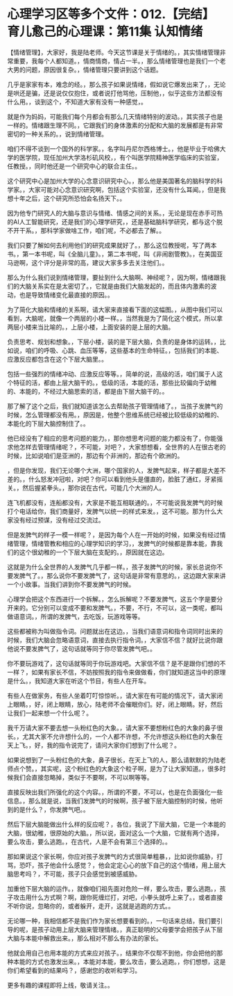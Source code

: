 # 心理学习区等多个文件：012.【完结】育儿愈己的心理课：第11集 认知情绪

【情绪管理】，大家好，我是陆老师。今天这节课是关于情绪的。，其实情绪管理非常重要，我每个人都知道。，情商情商，情占一半。，那么情绪管理也是我们一个老大男的问题，原因很复杂。，情绪管理只要讲到这个话题。

几乎是家家有本，难念的经。，那么孩子如果说情绪，假如说它爆发出来了，，无论是哄还是骗，还是说仅仅抱住，或者说打他骂他，压制他，，似乎这些方法都没有什么用。，谈到这个，不知道大家有没有一种感觉，。

就是作为妈妈，可能我们每个月都会有那么几天情绪特别的波动。，其实孩子也是一样的。情绪跟生理不同。，它跟我们的身体激素的分配和大脑的发展都是有非常密切的一种关系的。，说到情绪管理。

咱们不得不谈到一个国外的科学家。，名字叫丹尼尔西格博士。，他是毕业于哈佛大学的医学院，现任加州大学洛杉矶风校，，有个叫医学院精神医学临床的实验室，任教授。，同时他还是一个研究中心的联合主任。。

这个研究中心是加州大学的心念意识研究中心。，那么他是美国著名的脑科学的科学家。，大家可能对心念意识研究啊，包括这个实验室，还没有什么耳闻。，但是我想十年之后，这个研究所恐怕会名扬天下。。

因为他专门研究人的大脑与意识与情绪、情感之间的关系。，无论是现在赤手可热的AI人工智能研究，还是我们的心理学研究，，还是基础脑科学研究，都与这个脱不开干系。，那科学家做啥工作，咱们呢，不必都去了解。。

我们只要了解如何去利用他们的研究成果就好了。，那么这位教授呢，写了两本书。，第一本书呢，叫《全脑儿童》。，第二本书呢，叫《非闹剧管教》。，在美国亚马逊啊，这个评分是非常的高，建议大家多多去关注他们。。

那么为什么我们说到情绪管理，要扯到什么大脑啊、神经呢？，因为啊，情绪跟我们的大脑关系实在是太密切了。，它就是由我们大脑发起的，而且体内激素的波动，也是导致情绪变化最直接的原因。。

为了简化大脑和情绪的关系啊，请大家来直接看下面的这幅图。，从图中我们可以看到，大脑呢，就像一个两层的小楼一样。，当然我是为了简化这个模式，所以拿两层小楼来当比喻的。，上层小楼，上面安装的是上层的大脑。

负责思考、规划和想象。，下层小楼，装的是下层大脑，负责的是身体的运转。，比如说，咱们的呼吸、心跳、血压等等，这些基本的生命特征。，包括我们的本能、应激反应都包含在这个下层大脑里。。

包括一些强烈的情绪冲动、应激反应等等。，简单的说，高级的活，咱们属于人这个特征的活，都由上层大脑干的。，低级的活，本能的活，那些比较偏向于幼稚的、本能的，不经过大脑思索的活，都是由下层大脑干的。。

那了解了这个之后，我们就知道该怎么去帮助孩子管理情绪了。，当孩子发脾气的时候，怎么管理都没有用。，原因是，他整个思维系统已经被比较低级的幼稚的、本能化的下层大脑控制住了。。

他已经没有了相应的思考问题的能力。，那你想思考问题的能力都没有了，你能强求他怎样去管理情绪呢？，不可能，对吧？，大家想想看，全世界的人在很古老的时候，比如说咱们是亚洲的，那边有个非洲的，那边有个欧洲的。

，但是你发现，我们无论哪个大洲，哪个国家的人，发脾气起来，样子都是大差不差的。，什么怒发冲冠啦，对吧？你可以看到他头是僵直的，脸脏了通红，牙紧摇关。，然后握紧拳头。，那你说在古代，可能几个大洲的人。

连飞机都没有，连船都没有，大家是不能互相联通的。，不可能说我发脾气的时候打个电话给你，我们商量好，发脾气以统一的样式来发。，这不可能。那为什么大家没有经过预谋，没有经过交流过。

但是发脾气的样子一模一样呢？，是因为每个人在一开始的时候，如果没有经过情绪管理，情绪管教和相应的心理学知识的学习，，发脾气的时候都是靠本能，靠我们的这个很幼稚的一个下层大脑在支配的。，原因就在这边。

这就是为什么全世界的人发脾气几乎都一样。，孩子发脾气的时候，家长总说你不要发脾气了。，那么说你不要发脾气了，这句话是非常有意思的。，这边跟大家来讲一个小故事。当我们讲到你不要发脾气的时候。

心理学会把这个东西进行一个拆解。，怎么拆解呢？不要发脾气，这五个字是要分开来的。它分别可以变成不要和发脾气。，不要，不行，不可以，这一类呢，都叫做语意词。，所谓的发脾气，去吃饭，玩游戏等等。

这些都被称为叫做指令词。问题就出在这边。，当我们语意词和指令词同时出来的时候，我们大脑会忽略语意词，直接去执行指令词。，大家信不信？就好比说你跟他说不要发脾气了，这句话就等同于你尽管发脾气吧。。

你不要玩游戏了，这句话就等同于你玩游戏吧。大家信不信？是不是跟你们想的不一样？，如果有家长不信，不妨按照我的指令来做做看，你们就知道这当中的原理是什么。，我知道大家在听这个节目，有些人在开车。

有些人在做家务，有些人坐着叮叮惊惊听。，请大家在有可能的情况下，请大家闭上眼睛。，好，闭上眼睛，放心，陆老师不会催眠你们。好，闭上眼睛。好，然后让我们一起来想一个什么呢？。

我千万请大家不要去想一头粉红色的大象。，请大家不要想粉红色的大象的鼻子很长。，尤其大家不允许想什么的，一个人都不许想，不允许想这头粉红色的大象在天上飞。，好，我的指令说完了，请问大家你们想到了什么呢？。

如果说想到了一头粉红色的大象，鼻子很长，在天上飞的人，那么请默默的为陆老师点个赞。，其实呢，这个粉红色的大象这个粒子啊，是为了让大家知道。，很多时候我们会直接忽略掉，类似于不要啊，不可以啊等等。

直接反映出我们所强化的这个内容。，所谓的不要，不可以，也是在负面强化一些信息。，那么就是说，当我们发脾气的时候啊，孩子被下层大脑控制的时候，他听到的是什么？，你发脾气吧。。

然后下层大脑能做出什么样的反应呢？，各位，我说了下层大脑，它是一个本能的大脑，很幼稚，很原始的大脑。，所以说，面对这么一个大脑，它就有两个选择，要么攻击，要么逃跑。，在古代，人是不会有第三个选择的。。

那如果说这个家长啊，你应对孩子发脾气的方式很简单粗暴，，比如说你威胁，打骂，恐吓，孩子他会什么感觉？，他会定定心心的放下自己的这个情绪，用上层大脑思考吗？，不可能，孩子只会感觉到被感威胁。

加重他下层大脑的运作。，就像咱们祖先面对危险一样，要么攻击，要么逃跑。，孩子攻击用什么方式啊？啊，跟你死缠烂打，对吧，小拳头就呼上来了。，或者直接不听你说，忽略你的，或者躲开，走开，这就是逃跑的方式。。

无论哪一种，我相信都不是我们作为家长想要看到的。，一句话来总结，我们要引导的呢，是孩子动用上层大脑来管理情绪。，真正聪明的父母要学会把孩子从下层大脑与本能中解救出来。，那么相对不那么有办法的家长。

他就会用自己也用本能的方式来应对孩子。，结果你不仅帮不到他，你会把他的那种本能的方式也激发出来。，本能对本能，要么攻击，要么逃跑。，你们想想，这是你们希望看到的结果吗？，感谢您的收听和学习。

更多有趣的课程即将上线，敬请关注。。
